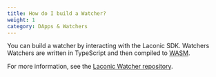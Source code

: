 ```yaml
---
title: How do I build a Watcher?
weight: 1
category: DApps & Watchers
---
```


You can build a watcher by interacting with the Laconic SDK. Watchers Watchers are written in TypeScript and then compiled to [WASM](https://webassembly.org/).

For more information, see the [Laconic Watcher repository](https://github.com/vulcanize/watcher-ts). 
